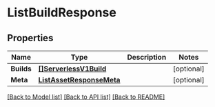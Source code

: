 # ListBuildResponse

## Properties

Name | Type | Description | Notes
------------ | ------------- | ------------- | -------------
**Builds** | [**[]ServerlessV1Build**](ServerlessV1Build.md) |  |[optional] 
**Meta** | [**ListAssetResponseMeta**](ListAssetResponseMeta.md) |  |[optional] 

[[Back to Model list]](../README.md#documentation-for-models) [[Back to API list]](../README.md#documentation-for-api-endpoints) [[Back to README]](../README.md)


